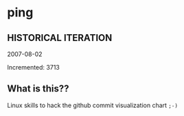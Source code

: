 # ping

## HISTORICAL ITERATION
2007-08-02

Incremented: 3713

## What is this?? 
Linux skills to hack the github commit visualization chart `;-)`
